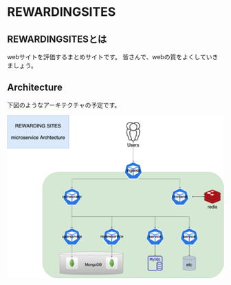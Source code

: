 # REWARDINGSITES

## REWARDINGSITESとは

webサイトを評価するまとめサイトです。
皆さんで、webの質をよくしていきましょう。

## Architecture

下図のようなアーキテクチャの予定です。

![Architecture](./figures/REWARDINGSITE_Archtecture.png "Architecture")

